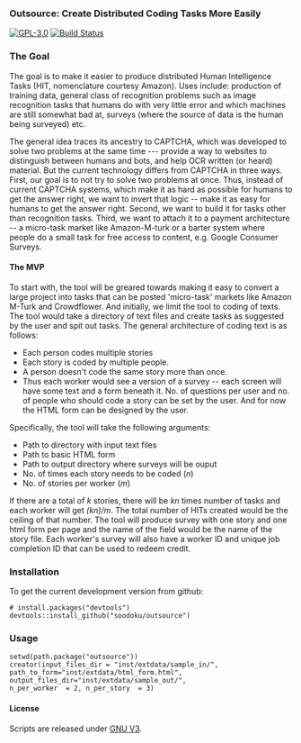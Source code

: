 ### Outsource: Create Distributed Coding Tasks More Easily

[![GPL-3.0](http://img.shields.io/:license-gpl-blue.svg)](http://opensource.org/licenses/GPL-3.0)
[![Build Status](https://travis-ci.org/soodoku/outsource.svg?branch=master)](https://travis-ci.org/soodoku/outsource)

### The Goal

The goal is to make it easier to produce distributed Human Intelligence Tasks (HIT, nomenclature courtesy Amazon). Uses include: production of training data, general class of recognition problems such as image recognition tasks that humans do with very little error and which machines are still somewhat bad at, surveys (where the source of data is the human being surveyed) etc.

The general idea traces its ancestry to CAPTCHA, which was developed to solve two problems at the same time --- provide a way to websites to distinguish between humans and bots, and help OCR written (or heard) material. But the current technology differs from CAPTCHA in three ways. First, our goal is to not try to solve two problems at once. Thus, instead of current CAPTCHA systems, which make it as hard as possible for humans to get the answer right, we want to invert that logic -- make it as easy for humans to get the answer right. Second, we want to build it for tasks other than recognition tasks. Third, we want to attach it to a payment architecture -- a micro-task market like Amazon-M-turk or a barter system where people do a small task for free access to content, e.g. Google Consumer Surveys.

#### The MVP

To start with, the tool will be greared towards making it easy to convert a large project into tasks that can be posted 'micro-task' markets like Amazon M-Turk and Crowdflower. And initially, we limit the tool to coding of texts. The tool would take a directory of text files and create tasks as suggested by the user and spit out tasks. The general architecture of coding text is as follows:

* Each person codes multiple stories
* Each story is coded by multiple people.
* A person doesn't code the same story more than once.
* Thus each worker would see a version of a survey -- each screen will have some text and a form beneath it. No. of questions per user and no. of people who should code a story can be set by the user. And for now the HTML form can be designed by the user.

Specifically, the tool will take the following arguments: 

* Path to directory with input text files
* Path to basic HTML form
* Path to output directory where surveys will be ouput
* No. of times each story needs to be coded (*n*)
* No. of stories per worker (*m*)

If there are a total of *k* stories, there will be *kn* times number of tasks and each worker will get *(kn)/m*. The total number of HITs created would be the ceiling of that number. The tool will produce survey with one story and one html form per page and the name of the field would be the name of the story file. Each worker's survey will also have a worker ID and unique job completion ID that can be used to redeem credit.

### Installation

To get the current development version from github:

```{r install}
# install.packages("devtools")
devtools::install_github("soodoku/outsource")
```

### Usage

```{r}
setwd(path.package("outsource"))
creator(input_files_dir = "inst/extdata/sample_in/", path_to_form="inst/extdata/html_form.html",  output_files_dir="inst/extdata/sample_out/",
n_per_worker  = 2, n_per_story  = 3)

```

#### License
Scripts are released under [GNU V3](http://www.gnu.org/licenses/gpl-3.0.en.html).
